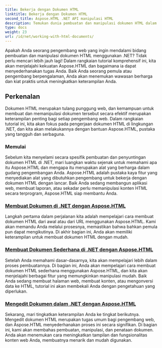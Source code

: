 ```yaml
---
title: Bekerja dengan Dokumen HTML
linktitle: Bekerja dengan Dokumen HTML
second_title: Aspose.HTML .NET API manipulasi HTML
description: Temukan dunia pembuatan dan manipulasi dokumen HTML dalam .NET dengan Aspose.HTML. Mulai dari membuat dokumen sederhana hingga pengeditan mendalam.
type: docs
weight: 23
url: /id/net/working-with-html-documents/
---
```


Apakah Anda seorang pengembang web yang ingin mendalami bidang pembuatan dan manipulasi dokumen HTML menggunakan .NET? Tidak perlu mencari lebih jauh lagi! Dalam rangkaian tutorial komprehensif ini, kita akan menjelajahi kekuatan Aspose.HTML dan bagaimana ia dapat menyederhanakan tugas Anda. Baik Anda seorang pemula atau pengembang berpengalaman, Anda akan menemukan wawasan berharga dan kiat praktis untuk meningkatkan keterampilan Anda.

## Perkenalan

Dokumen HTML merupakan tulang punggung web, dan kemampuan untuk membuat dan memanipulasi dokumen tersebut secara efektif merupakan keterampilan penting bagi setiap pengembang web. Dalam rangkaian tutorial ini, kita akan fokus pada pengerjaan dokumen HTML di lingkungan .NET, dan kita akan melakukannya dengan bantuan Aspose.HTML, pustaka yang tangguh dan serbaguna.

### Memulai

Sebelum kita menyelami secara spesifik pembuatan dan penyuntingan dokumen HTML di .NET, mari luangkan waktu sejenak untuk memahami apa itu Aspose.HTML dan mengapa itu merupakan alat yang berharga dalam gudang pengembangan Anda. Aspose.HTML adalah pustaka kaya fitur yang menyediakan alat yang dibutuhkan pengembang untuk bekerja dengan dokumen HTML dengan lancar. Baik Anda sedang membangun aplikasi web, membuat laporan, atau sekadar perlu memanipulasi konten HTML secara terprogram, Aspose.HTML siap membantu Anda.

### [Membuat Dokumen di .NET dengan Aspose.HTML](./creating-a-document/)

Langkah pertama dalam perjalanan kita adalah mempelajari cara membuat dokumen HTML dari awal atau dari URL menggunakan Aspose.HTML. Kami akan memandu Anda melalui prosesnya, memastikan bahwa bahkan pemula pun dapat mengikutinya. Di akhir bagian ini, Anda akan memiliki keterampilan untuk membuat dokumen HTML dengan mudah.

### [Membuat Dokumen Sederhana di .NET dengan Aspose.HTML](./creating-a-simple-document/)

Setelah Anda memahami dasar-dasarnya, kita akan mempelajari lebih dalam proses pembuatannya. Di bagian ini, Anda akan mempelajari cara membuat dokumen HTML sederhana menggunakan Aspose.HTML, dan kita akan menjelajahi berbagai fitur yang memungkinkan manipulasi mudah. Baik Anda sedang membuat halaman web, membuat konten, atau mengonversi data ke HTML, tutorial ini akan membekali Anda dengan pengetahuan yang diperlukan.

### [Mengedit Dokumen dalam .NET dengan Aspose.HTML](./editing-a-document/)

Sekarang, mari tingkatkan keterampilan Anda ke tingkat berikutnya. Mengedit dokumen HTML merupakan tugas umum bagi pengembang web, dan Aspose.HTML menyederhanakan proses ini secara signifikan. Di bagian ini, kami akan membahas pembuatan, manipulasi, dan penataan dokumen. Anda akan menemukan cara meningkatkan tampilan dan fungsionalitas konten web Anda, membuatnya menarik dan mudah digunakan.